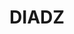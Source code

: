 ---
description: DIADZ Logos
featured_image: DIADZ_V11.png
keywords: [DIADZ, Logos]
title: DIADZ
weight: 1
menus: "main"
# list pages require at least one image to be displayed.
---